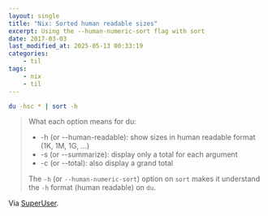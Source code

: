 ```yaml
---
layout: single
title: "Nix: Sorted human readable sizes"
excerpt: Using the --human-numeric-sort flag with sort
date: 2017-03-03
last_modified_at: 2025-05-13 00:33:19
categories:
    - til
tags:
    - nix
    - til
---
```


```bash
du -hsc * | sort -h
```

> What each option means for du:
>
> -   -h (or --human-readable): show sizes in human readable format (1K, 1M, 1G, ...)
> -   -s (or --summarize): display only a total for each argument
> -   -c (or --total): also display a grand total
>
> The `-h` (or `--human-numeric-sort`) option on `sort` makes it understand the `-h` format (human readable) on `du`.

Via [SuperUser](https://superuser.com/a/1007302).
